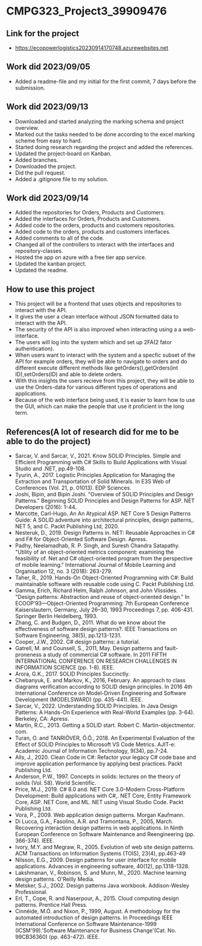 # CMPG323_Project3_39909476
## Link for the project
- https://ecopowerlogistics20230914170748.azurewebsites.net
## Work did 2023/09/05
- Added a readme-file and my initial for the first commit, 7 days before the submission.
## Work did 2023/09/13
- Downloaded and started analyzing the marking schema and project overview.
- Marked out the tasks needed to be done according to the excel marking scheme from easy to hard.
- Started doing research regarding the project and added the references.
- Updated the project-board on Kanban.
- Added branches.
- Downloaded the project.
- Did the pull request.
- Added a .gitignore file to my solution.
## Work did 2023/09/14
- Added the repositories for Orders, Products and Customers.
- Added the interfaces for Orders, Products and Customers.
- Added code to the orders, products and customers repositories.
- Added code to the orders, products and customers interfaces.
- Added comments to all of the code.
- Changed all of the controllers to interact with the interfaces and repository-classes.
- Hosted the app on azure with a free tier app service.
- Updated the kanban project.
- Updated the readme.
## How to use this project
- This project will be a frontend that uses objects and repositories to interact with the API.
- It gives the user a clean interface without JSON formatted data to interact with the API.
- The security of the API is also improved when interacting using a a web-interface.
- The users will log into the system which and set up 2FA(2 fator authentication).
- When users want to interact with the system and a specfic subset of the API for example orders, they will be able to navigate to orders and do different execute different methods like getOrders(),getOrders(int ID),setOrders(ID) and able to delete orders.
- With this insights the users recieve from this project, they will be able to use the Orders-data for various different types of operations and applications.
- Because of the web interface being used, it is easier to learn how to use the GUI, which can make the people that use it proficient in the long term.
## References(A lot of research did for me to be able to do the project)
- Sarcar, V. and Sarcar, V., 2021. Know SOLID Principles. Simple and Efficient Programming with C# Skills to Build Applications with Visual Studio and .NET, pp.49-108.
- Tyurin, A., 2017. Logistic Principles Application for Managing the Extraction and Transportation of Solid Minerals. In E3S Web of Conferences (Vol. 21, p. 01013). EDP Sciences.
- Joshi, Bipin, and Bipin Joshi. "Overview of SOLID Principles and Design Patterns." Beginning SOLID Principles and Design Patterns for ASP. NET Developers (2016): 1-44.
- Marcotte, Carl-Hugo. An An Atypical ASP. NET Core 5 Design Patterns Guide: A SOLID adventure into architectural principles, design patterns,. NET 5, and C. Packt Publishing Ltd, 2020.
- Nesteruk, D., 2019. Design Patterns in. NET: Reusable Approaches in C# and F# for Object-Oriented Software Design. Apress.
- Padhy, Neelamadhab, R. P. Singh, and Suresh Chandra Satapathy. "Utility of an object-oriented metrics component: examining the feasibility of. Net and C# object-oriented program from the perspective of mobile learning." International Journal of Mobile Learning and Organisation 12, no. 3 (2018): 263-279.
- Taher, R., 2019. Hands-On Object-Oriented Programming with C#: Build maintainable software with reusable code using C. Packt Publishing Ltd.
- Gamma, Erich, Richard Helm, Ralph Johnson, and John Vlissides. "Design patterns: Abstraction and reuse of object-oriented design." In ECOOP’93—Object-Oriented Programming: 7th European Conference Kaiserslautern, Germany, July 26–30, 1993 Proceedings 7, pp. 406-431. Springer Berlin Heidelberg, 1993.
- Zhang, C. and Budgen, D., 2011. What do we know about the effectiveness of software design patterns?. IEEE Transactions on Software Engineering, 38(5), pp.1213-1231.
- Cooper, J.W., 2002. C# design patterns: a tutorial.
- Gatrell, M. and Counsell, S., 2011, May. Design patterns and fault-proneness a study of commercial C# software. In 2011 FIFTH INTERNATIONAL CONFERENCE ON RESEARCH CHALLENGES IN INFORMATION SCIENCE (pp. 1-8). IEEE.
- Arora, G.K., 2017. SOLID Principles Succinctly.
- Chebanyuk, E. and Markov, K., 2016, February. An approach to class diagrams verification according to SOLID design principles. In 2016 4th International Conference on Model-Driven Engineering and Software Development (MODELSWARD) (pp. 435-441). IEEE.
- Sarcar, V., 2022. Understanding SOLID Principles. In Java Design Patterns: A Hands-On Experience with Real-World Examples (pp. 3-64). Berkeley, CA: Apress.
- Martin, R.C., 2013. Getting a SOLID start. Robert C. Martin-objectmentor. com.
- Turan, O. and TANRIÖVER, Ö.Ö., 2018. An Experimental Evaluation of the Effect of SOLID Principles to Microsoft VS Code Metrics. AJIT-e: Academic Journal of Information Technology, 9(34), pp.7-24.
- Alls, J., 2020. Clean Code in C#: Refactor your legacy C# code base and improve application performance by applying best practices. Packt Publishing Ltd.
- Anderson, P.W., 1997. Concepts in solids: lectures on the theory of solids (Vol. 58). World Scientific.
- Price, M.J., 2019. C# 8.0 and. NET Core 3.0–Modern Cross-Platform Development: Build applications with C#,. NET Core, Entity Framework Core, ASP. NET Core, and ML. NET using Visual Studio Code. Packt Publishing Ltd.
- Vora, P., 2009. Web application design patterns. Morgan Kaufmann.
- Di Lucca, G.A., Fasolino, A.R. and Tramontana, P., 2005, March. Recovering interaction design patterns in web applications. In Ninth European Conference on Software Maintenance and Reengineering (pp. 366-374). IEEE.
- Ivory, M.Y. and Megraw, R., 2005. Evolution of web site design patterns. ACM Transactions on Information Systems (TOIS), 23(4), pp.463-49
- Nilsson, E.G., 2009. Design patterns for user interface for mobile applications. Advances in engineering software, 40(12), pp.1318-1328.
- Lakshmanan, V., Robinson, S. and Munn, M., 2020. Machine learning design patterns. O'Reilly Media.
- Metsker, S.J., 2002. Design patterns Java workbook. Addison-Wesley Professional.
- Erl, T., Cope, R. and Naserpour, A., 2015. Cloud computing design patterns. Prentice Hall Press.
- Cinnéide, M.Ó. and Nixon, P., 1999, August. A methodology for the automated introduction of design patterns. In Proceedings IEEE International Conference on Software Maintenance-1999 (ICSM'99).'Software Maintenance for Business Change'(Cat. No. 99CB36360) (pp. 463-472). IEEE.
